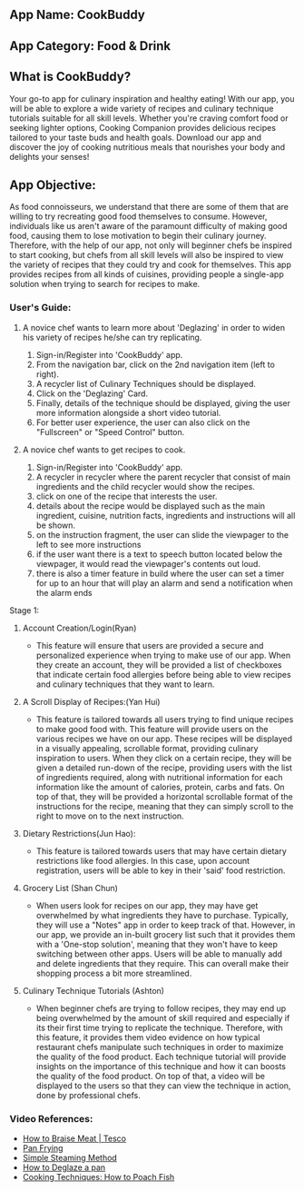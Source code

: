 ## App Name: CookBuddy

## App Category: Food & Drink
## What is CookBuddy?
Your go-to app for culinary inspiration and healthy eating! With our app, you will be able to explore a wide variety of recipes and culinary technique tutorials suitable for all skill levels. Whether you're craving comfort food or seeking lighter options, Cooking Companion provides delicious recipes tailored to your taste buds and health goals. Download our app and discover the joy of cooking nutritious meals that nourishes your body and delights your senses!

## App Objective:

As food connoisseurs, we understand that there are some of them that are willing to try recreating good food themselves to consume. However, individuals like us aren't aware of the paramount difficulty of making good food, causing them to lose motivation to 
begin their culinary journey. Therefore, with the help of our app, not only will beginner chefs be inspired to start cooking, but chefs from all skill levels will also be inspired to view the variety of recipes that they could try and cook for themselves. This app provides recipes from all kinds of cuisines, providing people a single-app solution when trying to search for recipes to make.

### User's Guide:

1. A novice chef wants to learn more about 'Deglazing' in order to widen his variety of recipes he/she can try replicating.
   1. Sign-in/Register into 'CookBuddy' app.
   2. From the navigation bar, click on the 2nd navigation item (left to right).
   3. A recycler list of Culinary Techniques should be displayed.
   4. Click on the 'Deglazing' Card.
   5. Finally, details of the technique should be displayed, giving the user more information alongside a short video tutorial.
   6. For better user experience, the user can also click on the "Fullscreen" or "Speed Control" button.

2. A novice chef wants to get recipes to cook.
   1. Sign-in/Register into 'CookBuddy' app.
   2. A recycler in recycler where the parent recycler that consist of main ingredients and the child recycler would show the recipes.
   3. click on one of the recipe that interests the user.
   4. details about the recipe would be displayed such as the main ingredient, cuisine, nutrition facts, ingredients and instructions will all be shown.
   5. on the instruction fragment, the user can slide the viewpager to the left to see more instructions
   6. if the user want there is a text to speech button located below the viewpager, it would read the viewpager's contents out loud.
   7. there is also a timer feature in build where the user can set a timer for up to an hour that will play an alarm and send a notification when the alarm ends 

Stage 1:

1. Account Creation/Login(Ryan)
   - This feature will ensure that users are provided a secure and personalized experience when trying to make use of our app. When they create an account, they will be provided a list of checkboxes that indicate certain food allergies before being able to view recipes and culinary techniques that they want to learn.


2. A Scroll Display of Recipes:(Yan Hui)
   -  This feature is tailored towards all users trying to find unique recipes to make good food with. This feature will provide users on the various recipes we have on our app. These recipes will be displayed in a visually appealing, scrollable format, providing culinary inspiration to users. When they click on a certain recipe, they will be given a detailed run-down of the recipe, providing users with the list of ingredients required, along with nutritional information for each information like the amount of calories, protein, carbs and fats. On top of that, they will be provided a horizontal scrollable format of the instructions for the recipe, meaning that they can simply scroll to the right to move on to the next instruction.


3. Dietary Restrictions(Jun Hao):
   - This feature is tailored towards users that may have certain dietary restrictions like food allergies. In this case, upon account registration, users will be able to key in their 'said' food restriction.

4. Grocery List (Shan Chun)
   - When users look for recipes on our app, they may have get overwhelmed by what ingredients they have to purchase. Typically, they will use a "Notes" app in order to keep track of that. However, in our app, we provide an in-built grocery list such that it provides them with a 'One-stop solution', meaning that they won't have to keep switching between other apps. Users will be able to manually add and delete ingredients that they require. This can overall make their shopping process a bit more streamlined.

5. Culinary Technique Tutorials (Ashton)
   - When beginner chefs are trying to follow recipes, they may end up being overwhelmed by the amount of skill required and especially if its their first time trying to replicate the technique. Therefore, with this feature, it provides them video evidence on how typical restaurant chefs manipulate such techniques in order to maximize the quality of the food product. Each technique tutorial will provide insights on the importance of this technique and how it can boosts the quality of the food product. On top of that, a video will be displayed to the users so that they can view the technique in action, done by professional chefs.



### Video References:
   - [How to Braise Meat | Tesco](https://www.youtube.com/watch?v=TyEhYBWDV2o)
   - [Pan Frying](https://www.youtube.com/watch?v=C5fG8NTbXso)
   - [Simple Steaming Method](https://www.youtube.com/watch?v=URlzwxDNieI)
   - [How to Deglaze a pan](https://www.youtube.com/watch?v=E1IdzidpwUE)
   - [Cooking Techniques: How to Poach Fish](https://www.youtube.com/watch?v=29dbc18zmkg)
